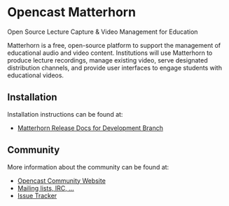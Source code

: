 Opencast Matterhorn
===================

Open Source Lecture Capture & Video Management for Education

Matterhorn is a free, open-source platform to support the management of
educational audio and video content. Institutions will use Matterhorn to
produce lecture recordings, manage existing video, serve designated
distribution channels, and provide user interfaces to engage students with
educational videos.


Installation
------------

Installation instructions can be found at:

* [Matterhorn Release Docs for Development Branch](https://opencast.jira.com/wiki/display/MHTRUNK/Install)


Community
---------

More information about the community can be found at:

* [Opencast Community Website](http://opencast.org/)
* [Mailing lists, IRC, …](http://opencast.org/communications)
* [Issue Tracker](http://opencast.jira.com/)
